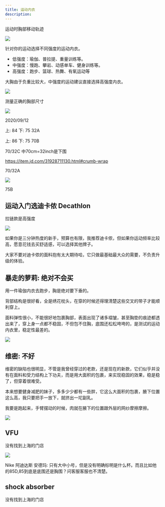 ```yaml
---
title: 运动内衣
description:
---
```


运动时胸部移动轨迹

![](运动时胸部移动轨迹.gif)


针对你的运动选择不同强度的运动内衣。

* 低强度：瑜伽、普拉提、重量训练等。
* 中强度：慢跑、攀岩、动感单车、健身训练等。
* 高强度：跑步、篮球、热舞、有氧运动等

大胸由于负重比较大，中强度的运动建议直接选择高强度内衣。

![](表格.jpg)

测量正确的胸部尺寸

![](测量正确的胸部尺寸.jpg)

2020/09/12 

上: 84 下: 75 32A

上: 86 下: 75 70B



70/32C 中70cm=32inch是下围

https://item.jd.com/31928711130.html#crumb-wrap

70/32A


![](胸罩尺寸.jpg)

75B

## 运动入门选迪卡侬 Decathlon

拉链款是高强度

![](Decathlon拉链款是高强度.jpg)

如果你是三分钟热度的新手，预算也有限，我推荐迪卡侬，但如果你运动频率比较高，愿意花钱去买舒适感，可以选择其他牌子。

大家不要对迪卡侬的面料抱有太大期待哈，它只做最基础最大众的需要，不负责升级的体验。

## 暴走的萝莉: 绝对不会买

用一件瑜伽内衣去跑步，胸是绝对要下垂的。

背部结构是很好看，全是绣花枕头，在穿的时候还得理清楚这些交叉的带子才能顺利穿上。

面料弹性很小，不能很好地包裹胸部，表面出现了诸多褶皱，甚至胸垫的痕迹都透出来了，穿上身一点都不稳固，不但包不住胸，底围还松松垮垮的，是测试的运动内衣里，稳定性最差的。

![](暴走的萝莉.jpg)

## 维密: 不好

维密的缺陷也很明显，不管是我曾经穿过的老款，还是现在的新款，它们似乎并没有在面料和受力结构上下功夫，而是用大面积的包裹，来实现稳固的效果，稳是稳了，但穿着很难受。

本来想要健身减肥的妹子，多多少少都有一些胖，它这么大面积的包裹，腋下位置这么高，我只要把手一放下，就挤出一坨副乳。

我要是跑起来，手臂摆动的时候，肉就在腋下的位置跟外层的网纱摩擦摩擦。

![](维密.jpg)

## VFU

没有找到上海的门店

![](VFU.jpg)

Nike
阿迪达斯
安德玛: 只有大中小号，但是没有明确标明是什么杯。而且比如他的85D,85到底是底围还是胸围？问客服客服也不清楚。

## shock absorber

没有找到上海的门店